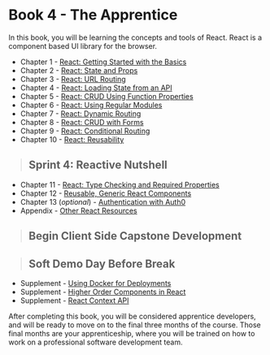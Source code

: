 # Book 4 - The Apprentice

In this book, you will be learning the concepts and tools of React. React is a component based UI library for the browser.

* Chapter 1 - [React: Getting Started with the Basics](./chapters/REACT_BASICS.md)
* Chapter 2 - [React: State and Props](./chapters/COMPONENT_STATE_PROPS.md)
* Chapter 3 - [React: URL Routing](./chapters/REACT_ROUTING.md)
* Chapter 4 - [React: Loading State from an API](./chapters/REACT_INITIAL_STATE.md)
* Chapter 5 - [React: CRUD Using Function Properties](./chapters/FUNCTIONS_AS_PROPS.md)
* Chapter 6 - [React: Using Regular Modules](./chapters/API_MODULES.md)
* Chapter 7 - [React: Dynamic Routing](./chapters/REACT_DYNAMIC_ROUTING.md)
* Chapter 8 - [React: CRUD with Forms](./chapters/REACT_FORMS.md)
* Chapter 9 - [React: Conditional Routing](./chapters/REACT_CONDITIONAL_RENDERING.md)
* Chapter 10 - [React: Reusability](./chapters/REACT_REUSABLE_COMPONENTS.md)


> ## Sprint 4: Reactive Nutshell


* Chapter 11 - [React: Type Checking and Required Properties](./chapters/REACT_TYPE_CHECKING.md)
* Chapter 12 - [Reusable, Generic React Components](./chapters/REACT_GENERIC_COMPONENTS.md)
* Chapter 13 (_optional_) - [Authentication with Auth0](https://auth0.com/blog/reactjs-authentication-tutorial/)
* Appendix - [Other React Resources](./chapters/REACT_APPENDIX.md)

> ## **Begin Client Side Capstone Development**

> ## Soft Demo Day Before Break

* Supplement - [Using Docker for Deployments](./chapters/DOCKER_INTRO.md)
* Supplement - [Higher Order Components in React](./chapters/REACT_HOC.md)
* Supplement - [React Context API](./chapters/REACT_CONTEXT_API.md)

After completing this book, you will be considered apprentice developers, and will be ready to move on to the final three months of the course. Those final months are your apprenticeship, where you will be trained on how to work on a professional software development team.
